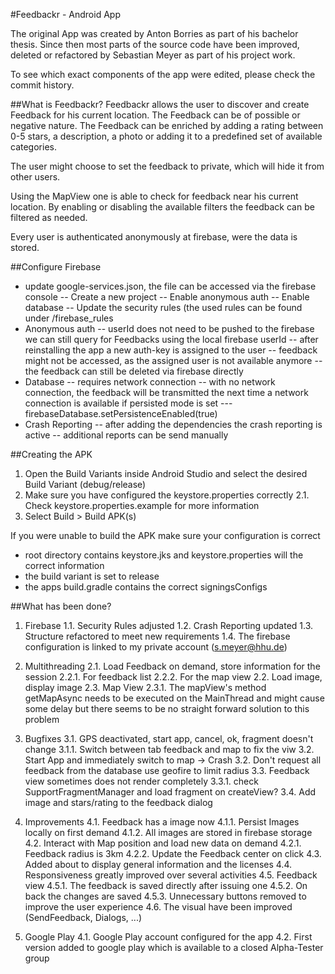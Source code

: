 #Feedbackr - Android App

The original App was created by Anton Borries as part of his bachelor thesis. Since then most parts
of the source code have been improved, deleted or refactored by Sebastian Meyer as part of his project work.

To see which exact components of the app were edited, please check the commit history.

##What is Feedbackr?
Feedbackr allows the user to discover and create Feedback for his current location. The Feedback
can be of possible or negative nature. The Feedback can be enriched by adding a rating between 0-5 stars,
a description, a photo or adding it to a predefined set of available categories.

The user might choose to set the feedback to private, which will hide it from other users.

Using the MapView one is able to check for feedback near his current location. By enabling or
disabling the available filters the feedback can be filtered as needed.

Every user is authenticated anonymously at firebase, were the data is stored.

##Configure Firebase
- update google-services.json, the file can be accessed via the firebase console
-- Create a new project
-- Enable anonymous auth
-- Enable database
-- Update the security rules (the used rules can be found under /firebase_rules
- Anonymous auth
-- userId does not need to be pushed to the firebase we can still query for Feedbacks using the local firebase userId
-- after reinstalling the app a new auth-key is assigned to the user
-- feedback might not be accessed, as the assigned user is not available anymore
-- the feedback can still be deleted via firebase directly
- Database
-- requires network connection
-- with no network connection, the feedback will be transmitted the next time a network connection is available if persisted mode is set
--- firebaseDatabase.setPersistenceEnabled(true)
- Crash Reporting
-- after adding the dependencies the crash reporting is active
-- additional reports can be send manually

##Creating the APK
1. Open the Build Variants inside Android Studio and select the desired Build Variant (debug/release)
2. Make sure you have configured the keystore.properties correctly
2.1. Check keystore.properties.example for more information
3. Select Build > Build APK(s)

If you were unable to build the APK make sure your configuration is correct
- root directory contains keystore.jks and keystore.properties will the correct information
- the build variant is set to release
- the apps build.gradle contains the correct signingsConfigs

##What has been done?
1. Firebase
1.1. Security Rules adjusted
1.2. Crash Reporting updated
1.3. Structure refactored to meet new requirements
1.4. The firebase configuration is linked to my private account (s.meyer@hhu.de)

2. Multithreading
2.1. Load Feedback on demand, store information for the session
2.2.1. For feedback list
2.2.2. For the map view
2.2. Load image, display image
2.3. Map View
2.3.1. The mapView's method getMapAsync needs to be executed on the MainThread and might cause some delay but there seems to be no straight forward solution to this problem

3. Bugfixes
3.1. GPS deactivated, start app, cancel, ok, fragment doesn't change
3.1.1. Switch between tab feedback and map to fix the viw
3.2. Start App and immediately switch to map -> Crash
3.2. Don't request all feedback from the database use geofire to limit radius
3.3. Feedback view sometimes does not render completely
3.3.1. check SupportFragmentManager and load fragment on createView?
3.4. Add image and stars/rating to the feedback dialog

4. Improvements
4.1. Feedback has a image now
4.1.1. Persist Images locally on first demand
4.1.2. All images are stored in firebase storage
4.2. Interact with Map position and load new data on demand
4.2.1. Feedback radius is 3km
4.2.2. Update the Feedback center on click
4.3. Added about to display general information and the licenses
4.4. Responsiveness greatly improved over several activities
4.5. Feedback view
4.5.1. The feedback is saved directly after issuing one
4.5.2. On back the changes are saved
4.5.3. Unnecessary buttons removed to improve the user experience
4.6. The visual have been improved (SendFeedback, Dialogs, ...)

4. Google Play
4.1. Google Play account configured for the app
4.2. First version added to google play which is available to a closed Alpha-Tester group